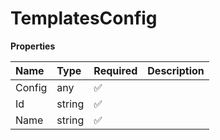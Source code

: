 # TemplatesConfig

**Properties**

| Name   | Type   | Required | Description |
| :----- | :----- | :------- | :---------- |
| Config | any    | ✅       |             |
| Id     | string | ✅       |             |
| Name   | string | ✅       |             |
